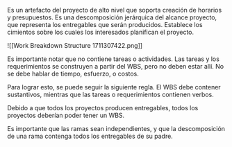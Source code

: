 Es un artefacto del proyecto de alto nivel que soporta creación de horarios y presupuestos. Es una descomposición jerárquica del alcance proyecto, que representa los entregables que serán producidos. Establece los cimientos sobre los cuales los interesados planifican el proyecto.

![[Work Breakdown Structure 1711307422.png]]

Es importante notar que no contiene tareas o actividades. Las tareas y los requerimientos se construyen a partir del WBS, pero no deben estar allí. No se debe hablar de tiempo, esfuerzo, o costos.

Para lograr esto, se puede seguir la siguiente regla. El WBS debe contener sustantivos, mientras que las tareas o requerimientos contienen verbos.

Debido a que todos los proyectos producen entregables, todos los proyectos deberían poder tener un WBS.

Es importante que las ramas sean independientes, y que la descomposición de una rama contenga todos los entregables de su padre.

